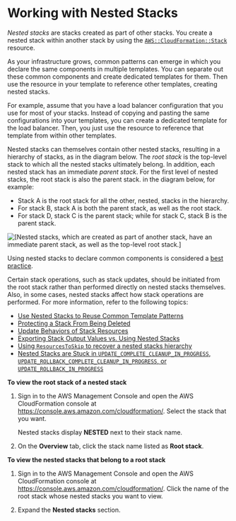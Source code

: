 # Working with Nested Stacks<a name="using-cfn-nested-stacks"></a>

*Nested stacks* are stacks created as part of other stacks\. You create a nested stack within another stack by using the [`AWS::CloudFormation::Stack`](aws-properties-stack.md) resource\.

As your infrastructure grows, common patterns can emerge in which you declare the same components in multiple templates\. You can separate out these common components and create dedicated templates for them\. Then use the resource in your template to reference other templates, creating nested stacks\.

For example, assume that you have a load balancer configuration that you use for most of your stacks\. Instead of copying and pasting the same configurations into your templates, you can create a dedicated template for the load balancer\. Then, you just use the resource to reference that template from within other templates\.

Nested stacks can themselves contain other nested stacks, resulting in a hierarchy of stacks, as in the diagram below\. The *root stack* is the top\-level stack to which all the nested stacks ultimately belong\. In addition, each nested stack has an immediate *parent stack*\. For the first level of nested stacks, the root stack is also the parent stack\. in the diagram below, for example:
+ Stack A is the root stack for all the other, nested, stacks in the hierarchy\.
+ For stack B, stack A is both the parent stack, as well as the root stack\.
+ For stack D, stack C is the parent stack; while for stack C, stack B is the parent stack\.

![\[Nested stacks, which are created as part of another stack, have an immediate parent stack, as well as the top-level root stack.\]](http://docs.aws.amazon.com/AWSCloudFormation/latest/UserGuide/images/cfn-console-nested-stacks.png)

Using nested stacks to declare common components is considered a [best practice](best-practices.md#nested)\. 

Certain stack operations, such as stack updates, should be initiated from the root stack rather than performed directly on nested stacks themselves\. Also, in some cases, nested stacks affect how stack operations are performed\. For more information, refer to the following topics: 
+ [Use Nested Stacks to Reuse Common Template Patterns](best-practices.md#nested)
+ [Protecting a Stack From Being Deleted](using-cfn-protect-stacks.md)
+ [Update Behaviors of Stack Resources](using-cfn-updating-stacks-update-behaviors.md)
+ [Exporting Stack Output Values vs\. Using Nested Stacks](using-cfn-stack-exports.md#output-vs-nested)
+ [Using `ResourcesToSkip` to recover a nested stacks hierarchy](using-cfn-updating-stacks-continueupdaterollback.md#nested-stacks)
+ [Nested Stacks are Stuck in `UPDATE_COMPLETE_CLEANUP_IN_PROGRESS`, `UPDATE_ROLLBACK_COMPLETE_CLEANUP_IN_PROGRESS`, or `UPDATE_ROLLBACK_IN_PROGRESS`](troubleshooting.md#troubleshooting-errors-nested-stacks-are-stuck)

**To view the root stack of a nested stack**

1. Sign in to the AWS Management Console and open the AWS CloudFormation console at [https://console\.aws\.amazon\.com/cloudformation/](https://console.aws.amazon.com/cloudformation/)\. Select the stack that you want\.

   Nested stacks display **NESTED** next to their stack name\.

1. On the **Overview** tab, click the stack name listed as **Root stack**\.

**To view the nested stacks that belong to a root stack**

1. Sign in to the AWS Management Console and open the AWS CloudFormation console at [https://console\.aws\.amazon\.com/cloudformation/](https://console.aws.amazon.com/cloudformation/)\. Click the name of the root stack whose nested stacks you want to view\.

1. Expand the **Nested stacks** section\.